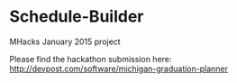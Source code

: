 # Schedule-Builder
MHacks January 2015 project

Please find the hackathon submission here: http://devpost.com/software/michigan-graduation-planner
